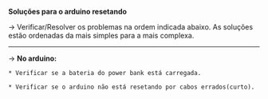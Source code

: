 **Soluções para o arduino resetando**

-> Verificar/Resolver os problemas na ordem indicada abaixo. As soluções estão ordenadas da mais simples para a mais complexa.

---

-> **No arduino:**

    * Verificar se a bateria do power bank está carregada.

    * Verificar se o arduino não está resetando por cabos errados(curto).

